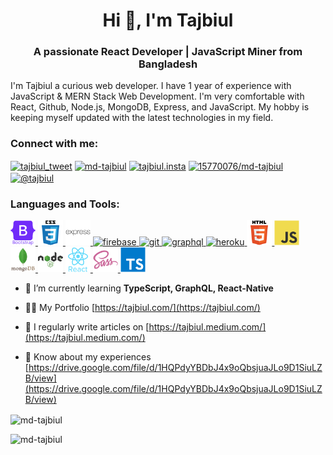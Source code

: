 <h1 align="center">Hi 👋, I'm Tajbiul</h1>
<h3 align="center">A passionate React Developer | JavaScript Miner from Bangladesh</h3>

I'm Tajbiul a curious web developer. I have 1 year of experience with JavaScript & MERN Stack Web Development. I'm very comfortable with React, Github, Node.js, MongoDB, Express, and JavaScript.
My hobby is keeping myself updated with the latest technologies in my field.

<h3 align="left">Connect with me:</h3>
<p align="left">
<a href="https://twitter.com/tajbiul_tweet" target="blank"><img align="center" src="https://www.pngkit.com/png/full/25-251946_twitter-link-to-logo-twitter.png" alt="tajbiul_tweet" height="40" width="40" margin-right="10px"/></a>
<a href="https://linkedin.com/in/md-tajbiul" target="blank"><img align="center" src="https://cdn4.iconfinder.com/data/icons/logos-brands-7/512/linkedin_incon-linkedin_logo-linkedin-512.png" alt="md-tajbiul" height="40" width="40" margin-right="10px"/></a>
<a href="https://instagram.com/tajbiul.insta" target="blank"><img align="center" src="https://www.pngkit.com/png/full/1-13187_instagram-logo-new-vector-eps-free-download-logo.png" alt="tajbiul.insta" height="40" width="40" margin-right="10px"/></a>
<a href="https://stackoverflow.com/users/15770076/md-tajbiul" target="blank"><img align="center" src="https://encrypted-tbn0.gstatic.com/images?q=tbn:ANd9GcSYaKylsm7gsilwX5wfHS84mpAt_J9nsrRBDa-CpspWL1fQ4mOYPJd6_P6iPO23TpcV7xY&usqp=CAU" alt="15770076/md-tajbiul" height="40" width="40" margin-right="5px"/></a>
<a href="https://medium.com/@tajbiul" target="blank"><img align="center" src="https://encrypted-tbn0.gstatic.com/images?q=tbn:ANd9GcQsp6l1YhVnehHOFbSVJOg8BBTBXZtnbUCvLjZU2gMrOoHM3iYfuytY0BmaYxaJJE5PoOY&usqp=CAU" alt="@tajbiul" height="40" width="40"/></a>
</p>

<h3 align="left">Languages and Tools:</h3>
<p align="left"> <a href="https://getbootstrap.com" target="_blank"> <img src="https://raw.githubusercontent.com/devicons/devicon/master/icons/bootstrap/bootstrap-plain-wordmark.svg" alt="bootstrap" width="40" height="40"/> </a> <a href="https://www.w3schools.com/css/" target="_blank"> <img src="https://raw.githubusercontent.com/devicons/devicon/master/icons/css3/css3-original-wordmark.svg" alt="css3" width="40" height="40"/> </a> <a href="https://expressjs.com" target="_blank"> <img src="https://raw.githubusercontent.com/devicons/devicon/master/icons/express/express-original-wordmark.svg" alt="express" width="40" height="40"/> </a> <a href="https://firebase.google.com/" target="_blank"> <img src="https://www.vectorlogo.zone/logos/firebase/firebase-icon.svg" alt="firebase" width="40" height="40"/> </a> <a href="https://git-scm.com/" target="_blank"> <img src="https://www.vectorlogo.zone/logos/git-scm/git-scm-icon.svg" alt="git" width="40" height="40"/> </a> <a href="https://graphql.org" target="_blank"> <img src="https://www.vectorlogo.zone/logos/graphql/graphql-icon.svg" alt="graphql" width="40" height="40"/> </a> <a href="https://heroku.com" target="_blank"> <img src="https://www.vectorlogo.zone/logos/heroku/heroku-icon.svg" alt="heroku" width="40" height="40"/> </a> <a href="https://www.w3.org/html/" target="_blank"> <img src="https://raw.githubusercontent.com/devicons/devicon/master/icons/html5/html5-original-wordmark.svg" alt="html5" width="40" height="40"/> </a> <a href="https://developer.mozilla.org/en-US/docs/Web/JavaScript" target="_blank"> <img src="https://raw.githubusercontent.com/devicons/devicon/master/icons/javascript/javascript-original.svg" alt="javascript" width="40" height="40"/> </a> <a href="https://www.mongodb.com/" target="_blank"> <img src="https://raw.githubusercontent.com/devicons/devicon/master/icons/mongodb/mongodb-original-wordmark.svg" alt="mongodb" width="40" height="40"/> </a> <a href="https://nodejs.org" target="_blank"> <img src="https://raw.githubusercontent.com/devicons/devicon/master/icons/nodejs/nodejs-original-wordmark.svg" alt="nodejs" width="40" height="40"/> </a> <a href="https://reactjs.org/" target="_blank"> <img src="https://raw.githubusercontent.com/devicons/devicon/master/icons/react/react-original-wordmark.svg" alt="react" width="40" height="40"/> </a> <a href="https://sass-lang.com" target="_blank"> <img src="https://raw.githubusercontent.com/devicons/devicon/master/icons/sass/sass-original.svg" alt="sass" width="40" height="40"/> </a> <a href="https://www.typescriptlang.org/" target="_blank"> <img src="https://raw.githubusercontent.com/devicons/devicon/master/icons/typescript/typescript-original.svg" alt="typescript" width="40" height="40"/> </a> </p>

- 🌱 I’m currently learning **TypeScript, GraphQL, React-Native**

- 👨‍💻 My Portfolio [https://tajbiul.com/](https://tajbiul.com/)

- 📝 I regularly write articles on [https://tajbiul.medium.com/](https://tajbiul.medium.com/)

- 📄 Know about my experiences [https://drive.google.com/file/d/1HQPdyYBDbJ4x9oQbsjuaJLo9D1SiuLZB/view](https://drive.google.com/file/d/1HQPdyYBDbJ4x9oQbsjuaJLo9D1SiuLZB/view)

<p><img align="center" src="https://github-readme-stats.vercel.app/api/top-langs?username=md-tajbiul&show_icons=true&locale=en&layout=compact" alt="md-tajbiul" /></p>

<p align="left"> <img src="https://komarev.com/ghpvc/?username=md-tajbiul&label=Profile%20views&color=0e75b6&style=flat" alt="md-tajbiul" /> </p>
